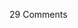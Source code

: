 <span class="commentheader">29 Comments</span>

<!-- <div class="commentdivider">
<span class="commentauthorbox">Posted by Pascal</span>
<span class="commentdatebox">Thursday, March 21, 2002</span>
<span class="commenttimebox"> 6:03 AM</span>
</div>
<div class="commentbody">Now THAT’S a fuzzy navel!</div>
<div class="commentdivider">
<span class="commentauthorbox">Posted by erin</span>
<span class="commentdatebox">Thursday, March 21, 2002</span>
<span class="commenttimebox"> 6:39 AM</span>
</div>
<div class="commentbody">Damn… if only it were a little more sunkist (sun-kissed) (pascal, get some sun on your tummy)</div>
<div class="commentdivider">
<span class="commentauthorbox">Posted by marsha and mario</span>
<span class="commentdatebox">Thursday, March 21, 2002</span>
<span class="commenttimebox"> 7:30 AM</span>
</div>
<div class="commentbody">ripe an ready for juicen the photos are fab, mario very jealous.WILLOW looks superb wish we were there. need help  on keychain check e-mail  love you all and keep safe.</div>
<div class="commentdivider">
<span class="commentauthorbox">Posted by <a href="mailto&#58;hilda&#64;forkitude&#46;com">Hilda Scully</a></span>
<span class="commentdatebox">Thursday, March 21, 2002</span>
<span class="commenttimebox"> 7:49 AM</span>
</div>
<div class="commentbody">“If that’s an orange, I’ll eat it!”</div>
<div class="commentdivider">
<span class="commentauthorbox">Posted by Mom</span>
<span class="commentdatebox">Thursday, March 21, 2002</span>
<span class="commenttimebox">11:02 AM</span>
</div>
<div class="commentbody">naval, aren’tcha</div>
<div class="commentdivider">
<span class="commentauthorbox">Posted by bernie</span>
<span class="commentdatebox">Friday, March 22, 2002</span>
<span class="commenttimebox"> 1:32 AM</span>
</div>
<div class="commentbody">Ladies and gentlemen, please disregard the sticker and the blue shirt, and blur your eyes… you will see the lunar surface. We’ve seen the Man on the Moon; now, witness, the Moon on the Man…</div>
<div class="commentdivider">
<span class="commentauthorbox">Posted by Michael</span>
<span class="commentdatebox">Friday, March 22, 2002</span>
<span class="commenttimebox"> 2:31 AM</span>
</div>
<div class="commentbody">There’s the fuzzy navel and then there’s the plain ol’ “nasty navel,” as seen above.</div>
<div class="commentdivider">
<span class="commentauthorbox">Posted by Michael</span>
<span class="commentdatebox">Friday, March 22, 2002</span>
<span class="commenttimebox"> 2:33 AM</span>
</div>
<div class="commentbody">Amazingly talented, Pascal can actually eat oranges THROUGH his navel, even spitting out the stickers!</div>
<div class="commentdivider">
<span class="commentauthorbox">Posted by mamajuje</span>
<span class="commentdatebox">Friday, March 22, 2002</span>
<span class="commenttimebox"> 5:47 AM</span>
</div>
<div class="commentbody">Florida’s Original TanBello,,with added Testosterone</div>
<div class="commentdivider">
<span class="commentauthorbox">Posted by bernie</span>
<span class="commentdatebox">Friday, March 22, 2002</span>
<span class="commenttimebox"> 6:33 AM</span>
</div>
<div class="commentbody">The latest in Sunkist’s unsuccessful ad campaign, “got scurvy?”</div>
<div class="commentdivider">
<span class="commentauthorbox">Posted by <a href="mailto&#58;anotherkeslin&#64;yahoo&#46;com">peter</a></span>
<span class="commentdatebox">Friday, March 22, 2002</span>
<span class="commenttimebox"> 7:19 AM</span>
</div>
<div class="commentbody">Sunkist presents… HARRY…orange of the future</div>
<div class="commentdivider">
<span class="commentauthorbox">Posted by marianne</span>
<span class="commentdatebox">Friday, March 22, 2002</span>
<span class="commenttimebox"> 7:23 AM</span>
</div>
<div class="commentbody">1st there was Sunkist…NOW there’s Pornkist</div>
<div class="commentdivider">
<span class="commentauthorbox">Posted by <a href="mailto&#58;lauren&#64;balthrop&#46;com">lauren</a></span>
<span class="commentdatebox">Friday, March 22, 2002</span>
<span class="commenttimebox"> 7:50 AM</span>
</div>
<div class="commentbody">Puttin’ the fuzz back in fuzzy in navel.</div>
<div class="commentdivider">
<span class="commentauthorbox">Posted by Dad</span>
<span class="commentdatebox">Friday, March 22, 2002</span>
<span class="commenttimebox"> 7:50 AM</span>
</div>
<div class="commentbody">VIVA, Velencia</div>
<div class="commentdivider">
<span class="commentauthorbox">Posted by lauren</span>
<span class="commentdatebox">Friday, March 22, 2002</span>
<span class="commenttimebox"> 7:56 AM</span>
</div>
<div class="commentbody">the meaning behind “navel” orange sunkist does it again….. never did it look better</div>
<div class="commentdivider">
<span class="commentauthorbox">Posted by lauren</span>
<span class="commentdatebox">Friday, March 22, 2002</span>
<span class="commenttimebox"> 7:57 AM</span>
</div>
<div class="commentbody">navel orange at its best!  round and fuzzy</div>
<div class="commentdivider">
<span class="commentauthorbox">Posted by <a href="mailto&#58;norml99&#64;aol&#46;com">mark from UNCLE</a></span>
<span class="commentdatebox">Friday, March 22, 2002</span>
<span class="commenttimebox"> 9:44 AM</span>
</div>
<div class="commentbody">“For obvious reasons we’ve decided to install a lettuce crisper, the produce has taken a liking to my wardrobe”</div>
<div class="commentdivider">
<span class="commentauthorbox">Posted by <a href="mailto&#58;william&#64;forkitude&#46;com">William Shakespeare</a></span>
<span class="commentdatebox">Saturday, March 23, 2002</span>
<span class="commenttimebox"> 2:31 AM</span>
</div>
<div class="commentbody">O how much more doth beauty beauteous seem, By that sweet ornament which truth doth give! The orange looks fair, but fairer we it deem, For that sweet odour which doth it live.</div>
<div class="commentdivider">
<span class="commentauthorbox">Posted by <a href="mailto&#58;jesus &#64;forkitude&#46;com">Jesus of Nazareth</a></span>
<span class="commentdatebox">Saturday, March 23, 2002</span>
<span class="commenttimebox"> 2:37 AM</span>
</div>
<div class="commentbody">Blessed be the hairy navels, for they shall be kissed by the sun.</div>
<div class="commentdivider">
<span class="commentauthorbox">Posted by Willie T  (Norman Island)</span>
<span class="commentdatebox">Monday, March 25, 2002</span>
<span class="commenttimebox"> 4:24 AM</span>
</div>
<div class="commentbody">Hot Damn!  Would you please enter our Fuzzy Navel Body Shot contest this summer in the BVI’s??!!!  Perhaps you could be our poster boy?  How deep is that thing anyway???</div>
<div class="commentdivider">
<span class="commentauthorbox">Posted by <a href="mailto&#58;degruy&#64;aol&#46;com">Edward</a></span>
<span class="commentdatebox">Saturday, March 30, 2002</span>
<span class="commenttimebox"> 5:53 AM</span>
</div>
<div class="commentbody">After the weather in southern Florida turned cold….</div>
<div class="commentdivider">
<span class="commentauthorbox">Posted by pinhead</span>
<span class="commentdatebox">Tuesday, April  2, 2002</span>
<span class="commenttimebox"> 6:06 AM</span>
</div>
<div class="commentbody">confucius say, “man have more hair on belly than woman… but on whole woman have more.”</div>
<div class="commentdivider">
<span class="commentauthorbox">Posted by <a href="mailto&#58;hester&#64;ebuild&#46;net">John</a></span>
<span class="commentdatebox">Thursday, April  4, 2002</span>
<span class="commenttimebox"> 8:56 AM</span>
</div>
<div class="commentbody">I’ve heard of oranges growing moldy, but hairy?</div>
<div class="commentdivider">
<span class="commentauthorbox">Posted by <a href="mailto&#58;b&#46;m&#46;p&#64;skynet&#46;be">Pascal Bosmans</a></span>
<span class="commentdatebox">Tuesday, April 16, 2002</span>
<span class="commenttimebox"> 5:30 AM</span>
</div>
<div class="commentbody">I don’t see the meaning from the pin but I like the sailing pictures</div>
<div class="commentdivider">
<span class="commentauthorbox">Posted by Barbara</span>
<span class="commentdatebox">Saturday, January 11, 2003</span>
<span class="commenttimebox"> 8:53 AM</span>
</div>
<div class="commentbody">9.99 per kilo (2 for $20)</div>
<div class="commentdivider">
<span class="commentauthorbox">Posted by andrew</span>
<span class="commentdatebox">Saturday, January 11, 2003</span>
<span class="commenttimebox"> 8:55 AM</span>
</div>
<div class="commentbody">Lost - My favourite sunkist orange sticker has gone missing, haven’t seen it in weeks, last time i remeber seeing it was in conversation with a suprisingly hairy guy called pascal</div>
<div class="commentdivider">
<span class="commentauthorbox">Posted by <a href="mailto&#58;pcnut1&#64;msn&#46;com">Chris</a></span>
<span class="commentdatebox">Friday, July  4, 2003</span>
<span class="commenttimebox">12:59 PM</span>
</div>
<div class="commentbody">Fuzzy Navel?  Nevermind. Just gimme’ a cold BEER.</div>
<div class="commentdivider">
<span class="commentauthorbox">Posted by <a href="mailto&#58;gnbhatt&#64;rediffmail&#46;com">Gaurang Bhatt</a></span>
<span class="commentdatebox">Thursday, September 18, 2003</span>
<span class="commenttimebox"> 2:28 AM</span>
</div>
<div class="commentbody">I am crazy to touch & see & lick round & deep navels of men & boys. Above navel is really good but why you put cover on it.Please remove it so I can see it perfectly. Send me Pc of navels of only men & boys if it is possible at above e-mail address.  Gaurang</div>
<div class="commentdivider">
<span class="commentauthorbox">Posted by <a href="mailto&#58;andrew&#64;sather&#46;com">Andrew Sather</a></span>
<span class="commentdatebox">Thursday, September 18, 2003</span>
<span class="commenttimebox"> 5:25 AM</span>
</div>
<div class="commentbody">Sunkist? More like Never Seen The Light of Day. Perhaps also better that way. Ashay.</div> -->
